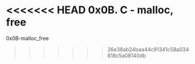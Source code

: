 <<<<<<< HEAD
0x0B. C - malloc, free
=======
0x0B-malloc_free
>>>>>>> 26e38ab24baa44c91341c58a034818c5a08140db
